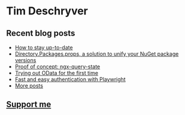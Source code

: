 # Tim Deschryver

<!-- prettier-ignore-start -->
<!-- BLOG:START -->

## Recent blog posts

- [How to stay up-to-date](https://timdeschryver.dev/blog/how-to-stay-up-to-date)
- [Directory.Packages.props, a solution to unify your NuGet package versions](https://timdeschryver.dev/blog/directorypackagesprops-a-solution-to-unify-your-nuget-package-versions)
- [Proof of concept: ngx-query-state](https://timdeschryver.dev/blog/proof-of-concept-ngx-query-state)
- [Trying out OData for the first time](https://timdeschryver.dev/blog/trying-out-odata-for-the-first-time)
- [Fast and easy authentication with Playwright](https://timdeschryver.dev/blog/fast-and-easy-authentication-with-playwright)
- [More posts](https://timdeschryver.dev/blog)

<!-- BLOG:END -->
<!-- prettier-ignore-end -->

## [Support me](https://www.paypal.com/donate/?hosted_button_id=59M5TFPQJS8SQ)
